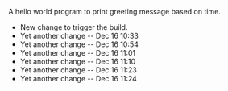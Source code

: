 A hello world program to print greeting message based on time.

* New change to trigger the build.
* Yet another change -- Dec 16 10:33
* Yet another change -- Dec 16 10:54
* Yet another change -- Dec 16 11:01
* Yet another change -- Dec 16 11:10
* Yet another change -- Dec 16 11:23
* Yet another change -- Dec 16 11:24
